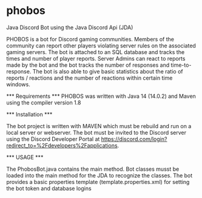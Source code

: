 # phobos
Java Discord Bot using the Java Discord Api (JDA)

PHOBOS is a bot for Discord gaming communities.
Members of the community can report other players violating server rules on the associated gaming servers.
The bot is attached to an SQL database and tracks the times and number of player reports.
Server Admins can react to reports made by the bot and the bot tracks the number of responses and time-to-response.
The bot is also able to give basic statistics about the ratio of reports / reactions and the number of reactions within certain time windows.

*** Requirements ***
PHOBOS was written with Java 14 (14.0.2) and Maven using the compiler version 1.8

*** Installation ***

The bot project is written with MAVEN which must be rebuild and run on a local server or webserver. The bot must be invited to the Discord server
using the Discord Developer Portal at https://discord.com/login?redirect_to=%2Fdevelopers%2Fapplications.

*** USAGE ***

The PhobosBot.java contains the main method. Bot classes musst be loaded into the main method for the JDA to recognize the classes.
The bot provides a basic properties template (template.properties.xml) for setting the bot token and database logins
